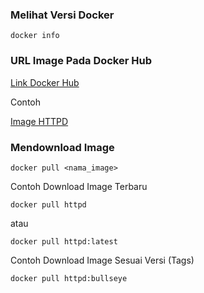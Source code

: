 ### Melihat Versi Docker

```
docker info
```

### URL Image Pada Docker Hub

[Link Docker Hub](https://hub.docker.com/)

Contoh

[Image HTTPD](https://hub.docker.com/_/httpd)

### Mendownload Image

```
docker pull <nama_image>
```

Contoh Download Image Terbaru

```
docker pull httpd
```

atau

```
docker pull httpd:latest
```

Contoh Download Image Sesuai Versi (Tags)

```
docker pull httpd:bullseye
```
